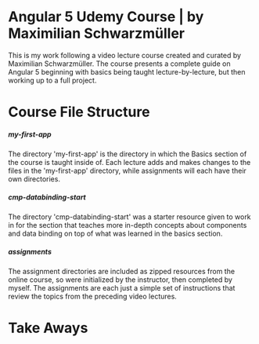 # Angular 5 Udemy Course | by Maximilian Schwarzmüller

This is my work following a video lecture course created and curated by Maximilian Schwarzmüller. The course presents a complete guide on Angular 5 beginning with basics being taught lecture-by-lecture, but then working up to a full project.

# Course File Structure

##### my-first-app
The directory 'my-first-app' is the directory in which the Basics section of the course is taught inside of. Each lecture adds and makes changes to the files in the 'my-first-app' directory, while assignments will each have their own directories.

##### cmp-databinding-start
The directory 'cmp-databinding-start' was a starter resource given to work in for the section that teaches more in-depth concepts about components and data binding on top of what was learned in the basics section.

##### assignments
The assignment directories are included as zipped resources from the online course, so were initialized by the instructor, then completed by myself. The assignments are each just a simple set of instructions that review the topics from the preceding video lectures.

# Take Aways
